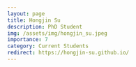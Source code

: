 ```yaml
---
layout: page
title: Hongjin Su
description: PhD Student
img: /assets/img/hongjin_su.jpeg
importance: 7
category: Current Students
redirect: https://hongjin-su.github.io/
---
```

